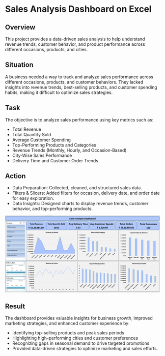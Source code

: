 # Sales Analysis Dashboard on Excel

## Overview
This project provides a data-driven sales analysis to help understand revenue trends, customer behavior, and product performance across different occasions, products, and cities.

## Situation
A business needed a way to track and analyze sales performance across different occasions, products, and customer behaviors. They lacked insights into revenue trends, best-selling products, and customer spending habits, making it difficult to optimize sales strategies.

## Task

The objective is to analyze sales performance using key metrics such as:
- Total Revenue
- Total Quantity Sold
- Average Customer Spending
- Top-Performing Products and Categories
- Revenue Trends (Monthly, Hourly, and Occasion-Based)
- City-Wise Sales Performance
- Delivery Time and Customer Order Trends

## Action 
- Data Preparation: Collected, cleaned, and structured sales data.
- Filters & Slicers: Added filters for occasion, delivery date, and order date for easy exploration.
- Data Insights: Designed charts to display revenue trends, customer behavior, and top-performing products.

<img src="https://github.com/bhaskarkumar222/Sales-Analysis-Dashboard-on-Excel/blob/2b3d00c90463423d8f902fabcfbb3f303e9d9ba4/Screenshot%202025-02-20%20211049.png" alt="Sales Analysis Dashboard" width="1000"/>


## Result
The dashboard provides valuable insights for business growth, improved marketing strategies, and enhanced customer experience by:
- Identifying top-selling products and peak sales periods
- Highlighting high-performing cities and customer preferences
- Recognizing gaps in seasonal demand to drive targeted promotions
- Provided data-driven strategies to optimize marketing and sales efforts.
